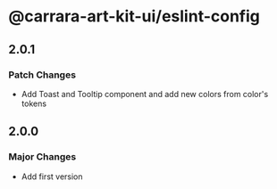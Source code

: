 # @carrara-art-kit-ui/eslint-config

## 2.0.1

### Patch Changes

- Add Toast and Tooltip component and add new colors from color's tokens

## 2.0.0

### Major Changes

- Add first version
